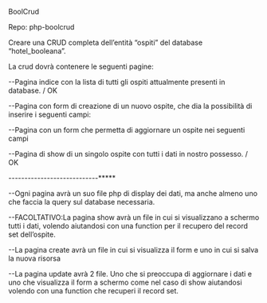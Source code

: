 BoolCrud

Repo: php-boolcrud

Creare una CRUD completa dell’entità “ospiti” del database “hotel_booleana”.

La crud dovrà contenere le seguenti pagine:

--Pagina indice con la lista di tutti gli ospiti attualmente presenti in database. / OK

--Pagina con form di creazione di un nuovo ospite, che dia la possibilità di inserire i seguenti campi:

--Pagina con un form che permetta di aggiornare un ospite nei seguenti campi

--Pagina di show di un singolo ospite con tutti i dati in nostro possesso. / OK


----------------------------*****

--Ogni pagina avrà un suo file php di display dei dati, ma anche almeno uno che faccia la query sul database necessaria.

--FACOLTATIVO:La pagina show avrà un file in cui si visualizzano a schermo tutti i dati, volendo aiutandosi con una function per il recupero del record set dell’ospite.

--La pagina create avrà un file in cui si visualizza il form e uno in cui si salva la nuova risorsa

--La pagina update avrà 2 file. Uno che si preoccupa di aggiornare i dati e uno che visualizza il form a schermo come nel caso di show aiutandosi volendo con una function che recuperi il record set.
